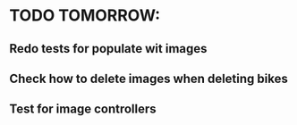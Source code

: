 # TODO TOMORROW:

## Redo tests for populate wit images

## Check how to delete images when deleting bikes

## Test for image controllers
